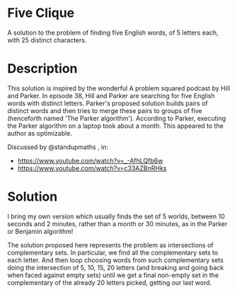 # Five Clique
A solution to the problem of finding five English words, of 5 letters each, with 25 distinct characters.

# Description
This solution is inspired by the wonderful A problem squared podcast by Hill and Parker. In episode 38, Hill and Parker are searching for five English words with distinct letters. Parker's proposed solution builds pairs of distinct words and then tries to merge these pairs to groups of five (henceforth named 'The Parker algorithm'). According to Parker, executing the Parker algorithm on a laptop took about a month. This appeared to the author as optimizable.

Discussed by  @standupmaths , in:
- https://www.youtube.com/watch?v=_-AfhLQfb6w
- https://www.youtube.com/watch?v=c33AZBnRHks

# Solution


I bring my own version which usually finds the set of 5 worlds, between 10 seconds and 2 minutes, rather than a month or 30 minutes, as in the Parker or Benjamin algorithm!

The solution proposed here represents the problem as intersections of complementary sets. In particular, we find all the complementary sets to each letter. And then loop choosing words from such complementary sets doing the intersection of 5, 10, 15, 20 letters (and breaking and going back when faced against empty sets) until we get a final non-empty set in the complementary of the already 20 letters picked, getting our last word.
